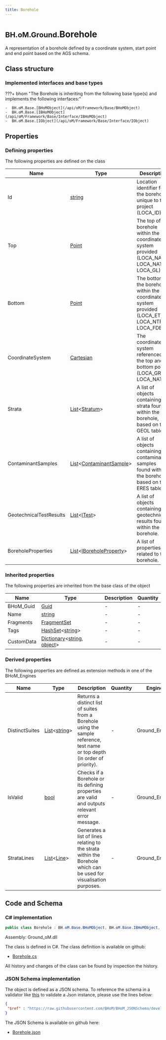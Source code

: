 ```yaml
---
title: Borehole
---
```


# <small>BH.oM.Ground.</small>**Borehole**

A representation of a borehole defined by a coordinate system, start point and end point based on the AGS schema.

## Class structure

### Implemented interfaces and base types

???+ bhom "The Borehole is inheriting from the following base type(s) and implements the following interfaces:"

    -  BH.oM.Base.[BHoMObject](/api/oM/Framework/Base/BHoMObject)
    -  BH.oM.Base.[IBHoMObject](/api/oM/Framework/Base/Interface/IBHoMObject)
    -  BH.oM.Base.[IObject](/api/oM/Framework/Base/Interface/IObject)


## Properties



### Defining properties

The following properties are defined on the class

| Name             | Type             | Description      | Quantity         |
|------------------|------------------|------------------|------------------|
| Id | [string](https://learn.microsoft.com/en-us/dotnet/api/System.String?view=netstandard-2.0) | Location identifier for the borehole unique to the project (LOCA_ID). | - |
| Top | [Point](/api/oM/Dimensional/Geometry/Vector/Point) | The top of the borehole within the coordinate system provided (LOCA_NATE, LOCA_NATEN, LOCA_GL). | - |
| Bottom | [Point](/api/oM/Dimensional/Geometry/Vector/Point) | The bottom of the borehole within the coordinate system provided (LOCA_ETRV, LOCA_NTRV, LOCA_FDEP). | - |
| CoordinateSystem | [Cartesian](/api/oM/Dimensional/Geometry/CoordinateSystem/Cartesian) | The coordinate system referenced by the top and bottom point. (LOCA_GREF, LOCA_NATD). | - |
| Strata | [List](https://learn.microsoft.com/en-us/dotnet/api/System.Collections.Generic.List-1?view=netstandard-2.0)&lt;[Stratum](/api/oM/Analytical/Ground/Stratum)&gt; | A list of objects containing the strata found within the borehole, based on the GEOL table. | - |
| ContaminantSamples | [List](https://learn.microsoft.com/en-us/dotnet/api/System.Collections.Generic.List-1?view=netstandard-2.0)&lt;[ContaminantSample](/api/oM/Analytical/Ground/ContaminantSample)&gt; | A list of objects containing the contaminant samples found within the borehole, based on the ERES table. | - |
| GeotechnicalTestResults | [List](https://learn.microsoft.com/en-us/dotnet/api/System.Collections.Generic.List-1?view=netstandard-2.0)&lt;[ITest](/api/oM/Analytical/Ground/ITest)&gt; | A list of objects containing the geotechnical results found within the borehole. | - |
| BoreholeProperties | [List](https://learn.microsoft.com/en-us/dotnet/api/System.Collections.Generic.List-1?view=netstandard-2.0)&lt;[IBoreholeProperty](/api/oM/Analytical/Ground/BoreholeProperties/IBoreholeProperty)&gt; | A list of properties related to the borehole. | - |


### Inherited properties
The following properties are inherited from the base class of the object

| Name             | Type             | Description      | Quantity         |
|------------------|------------------|------------------|------------------|
| BHoM_Guid | [Guid](https://learn.microsoft.com/en-us/dotnet/api/System.Guid?view=netstandard-2.0) | - | - |
| Name | [string](https://learn.microsoft.com/en-us/dotnet/api/System.String?view=netstandard-2.0) | - | - |
| Fragments | [FragmentSet](/api/oM/Framework/Base/FragmentSet) | - | - |
| Tags | [HashSet](https://learn.microsoft.com/en-us/dotnet/api/System.Collections.Generic.HashSet-1?view=netstandard-2.0)&lt;[string](https://learn.microsoft.com/en-us/dotnet/api/System.String?view=netstandard-2.0)&gt; | - | - |
| CustomData | [Dictionary](https://learn.microsoft.com/en-us/dotnet/api/System.Collections.Generic.Dictionary-2?view=netstandard-2.0)&lt;[string](https://learn.microsoft.com/en-us/dotnet/api/System.String?view=netstandard-2.0), [object](https://learn.microsoft.com/en-us/dotnet/api/System.Object?view=netstandard-2.0)&gt; | - | - |


### Derived properties

The following properties are defined as extension methods in one of the BHoM_Engines

| Name             | Type             | Description      | Quantity         | Engine           |
|------------------|------------------|------------------|------------------|------------------|
| DistinctSuites | [List](https://learn.microsoft.com/en-us/dotnet/api/System.Collections.Generic.List-1?view=netstandard-2.0)&lt;[string](https://learn.microsoft.com/en-us/dotnet/api/System.String?view=netstandard-2.0)&gt; | Returns a distinct list of suites from a Borehole using the sample reference, test name or top depth (in order of priority). | - | Ground_Engine |
| IsValid | [bool](https://learn.microsoft.com/en-us/dotnet/api/System.Boolean?view=netstandard-2.0) | Checks if a Borehole or its defining properties are valid and outputs relevant error message. | - | Ground_Engine |
| StrataLines | [List](https://learn.microsoft.com/en-us/dotnet/api/System.Collections.Generic.List-1?view=netstandard-2.0)&lt;[Line](/api/oM/Dimensional/Geometry/Curve/Line)&gt; | Generates a list of lines relating to the strata within the Borehole which can be used for visualisation purposes. | - | Ground_Engine |


## Code and Schema

### C# implementation

``` C# title="C#"
public class Borehole : BH.oM.Base.BHoMObject, BH.oM.Base.IBHoMObject, BH.oM.Base.IObject
```

Assembly: Ground_oM.dll

The class is defined in C#. The class definition is available on github:

- [Borehole.cs](https://github.com/BHoM/BHoM/blob/develop/Ground_oM/Borehole.cs)

All history and changes of the class can be found by inspection the history.
### JSON Schema implementation

The object is defined as a JSON schema. To reference the schema in a validator like [this](https://www.jsonschemavalidator.net/) to validate a Json instance, please use the lines below:

``` json title="JSON Schema"
{
 "$ref" : "https://raw.githubusercontent.com/BHoM/BHoM_JSONSchema/develop/Ground_oM/Borehole.json"
}
```

The JSON Schema is available on github here:

- [Borehole.json](https://github.com/BHoM/BHoM_JSONSchema/blob/develop/Ground_oM/Borehole.json)
